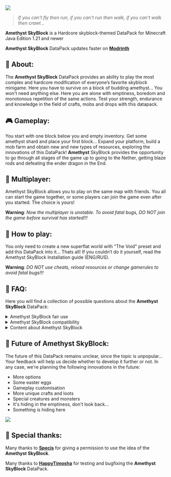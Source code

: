 ![](https://github.com/user-attachments/assets/1b4a0d19-e27e-4b1f-9f6a-1a39bb5ee1b2)

> *If you can't fly then run, if you can't run then walk, if you can't walk then crawl...*

**Amethyst SkyBlock** is a Hardcore skyblock-themed DataPack for Minecraft Java Edition 1.21 and newer

**Amethyst SkyBlock** DataPack updates faster on [**Modrinth**](https://modrinth.com/datapack/amethyst-skyblock)

## 🦑 About:
The **Amethyst SkyBlock** DataPack provides an ability to play the most complex and hardcore modification of everyone’s favorite skyblock minigame. Here you have to survive on a block of budding amethyst... You won't need anything else. Here you are alone with emptiness, boredom and monotonous repetition of the same actions. Test your strength, endurance and knowledge in the field of crafts, mobs and drops with this datapack.

## 🎮 Gameplay:
You start with one block below you and empty inventory. Get some amethyst shard and place your first block... Expand your platform, build a mob farm and obtain new and new types of resources, exploring the innovations of this DataPack! **Amethyst** SkyBlock provides the opportunity to go through all stages of the game up to going to the Nether, getting blaze rods and defeating the ender dragon in the End.

## 🌺 Multiplayer:
Amethyst SkyBlock allows you to play on the same map with friends. You all can start the game together, or some players can join the game even after you started. The choice is yours!

**Warning**: _Now the multiplayer is unstable. To avoid fatal bugs, DO NOT join the game before survival has started!!!_

## 📜 How to play:
You only need to create a new superflat world with "The Void" preset and add this DataPack into it... Thats all! If you couldn’t do it yourself, read the Amethyst SkyBlock Installation guide (ENG/RUS).

**Warning**: _DO NOT use cheats, reload resources or change gamerules to avoid fatal bugs!!!_

## 🎫 FAQ:

Here you will find a collection of possible questions about the **Amethyst SkyBlock** DataPack:

<details>
<summary>Amethyst SkyBlock fair use</summary>

You can play with the DataPack, publish content about it, but you cannot re-upload exact copies of this DataPack to other platforms without writing about authorship, impersonate me or any of the creators, or do anything that violates the [**MIT license**](https://opensource.org/license/mit).

</details>

<details>
<summary>Amethyst SkyBlock compatibility</summary>

**Amethyst SkyBlock** is compatible with most client-side mods. But we cannot guarantee that during the survival with this datapack, you will be able to get all the resources from the mods or that everything will work correctly.

</details>

<details>
<summary>Content about Amethyst SkyBlock</summary>

You can freely write posts, post screenshots or upload videos about this DataPack on a variety of platforms such as Instagram, Facebook, X, YouTube and any others. If possible, write somewhere an authorship or a link to the original page on [**Modrinth**](https://modrinth.com/datapack/amethyst-skyblock) or [**GitHub**](https://github.com/Ko3leta/Amethyst-SkyBlock).

</details>

## 🧭 Future of Amethyst SkyBlock:
The future of this DataPack remains unclear, since the topic is unpopular... Your feedback will help us decide whether to develop it further or not. In any case, we're planning the following innovations in the future:

- More options
- Some easter eggs
- Gameplay customisation
- More unique crafts and loots
- Special creatures and monsters
- It's hiding in the emptiness, don't look back...
- Something is hiding here

![](https://github.com/user-attachments/assets/9cd1d4f8-060d-4c19-a03a-ef5650be683c)


## 💖 Special thanks:
Many thanks to [**Specis**](https://www.youtube.com/@specis7524) for giving a permission to use the idea of the **Amethyst SkyBlock**.

Many thanks to [**HappyTimosha**](https://discord.com/users/842623861254127637) for testing and bugfixing the **Amethyst SkyBlock** DataPack.
